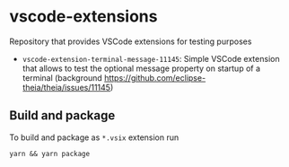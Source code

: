 # vscode-extensions

Repository that provides VSCode extensions for testing purposes

- `vscode-extension-terminal-message-11145`: Simple VSCode extension that allows to test the optional message property on startup of a terminal (background <https://github.com/eclipse-theia/theia/issues/11145>)

## Build and package

To build and package as `*.vsix` extension run

    yarn && yarn package
